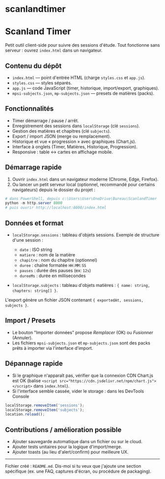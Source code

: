 # scanlandtimer
# Scanland Timer

Petit outil client-side pour suivre des sessions d'étude. Tout fonctionne sans serveur : ouvrez `index.html` dans un navigateur.

## Contenu du dépôt
- `index.html` — point d'entrée HTML (charge `styles.css` et `app.js`).
- `styles.css` — styles séparés.
- `app.js` — code JavaScript (timer, historique, import/export, graphiques).
- `mpsi-subjects.json`, `mp-subjects.json` — presets de matières (packs).

## Fonctionnalités
- Timer démarrage / pause / arrêt.
- Enregistrement des sessions dans `localStorage` (clé `sessions`).
- Gestion des matières et chapitres (clé `subjects`).
- Export / import JSON (merge ou remplacement).
- Historique et vue « progression » avec graphiques (Chart.js).
- Interface à onglets (Timer, Matières, Historique, Progression).
- Responsive : table <-> cartes en affichage mobile.

## Démarrage rapide
1. Ouvrir `index.html` dans un navigateur moderne (Chrome, Edge, Firefox).
2. Ou lancer un petit serveur local (optionnel, recommandé pour certains navigateurs) depuis le dossier du projet :

```powershell
# dans PowerShell, depuis c:\Users\User\OneDrive\Bureau\ScanlandTimer
python -m http.server 8000
# puis ouvrir http://localhost:8000/index.html
```

## Données et format
- `localStorage.sessions` : tableau d'objets sessions. Exemple de structure d'une session :
  - `date` : ISO string
  - `matiere` : nom de la matière
  - `chapitre` : nom du chapitre (optionnel)
  - `duree` : chaîne formatée `HH:MM:SS`
  - `pauses` : durée des pauses (ex: `12s`)
  - `dureeMs` : durée en millisecondes

- `localStorage.subjects` : tableau d'objets matières : `{ name: string, chapters: string[] }`.

L'export génère un fichier JSON contenant `{ exportedAt, sessions, subjects }`.

## Import / Presets
- Le bouton "Importer données" propose *Remplacer* (OK) ou *Fusionner* (Annuler).
- Les fichiers `mpsi-subjects.json` et `mp-subjects.json` sont des packs prêts à importer via l'interface d'import.

## Dépannage rapide
- Si le graphique n'apparaît pas, vérifier que la connexion CDN Chart.js est OK (balise `<script src="https://cdn.jsdelivr.net/npm/chart.js"></script>` dans `index.html`).
- Si l'interface semble cassée, vider le storage : dans les DevTools Console

```javascript
localStorage.removeItem('sessions');
localStorage.removeItem('subjects');
location.reload();
```

## Contributions / amélioration possible
- Ajouter sauvegarde automatique dans un fichier ou sur le cloud.
- Ajouter tests unitaires pour la logique d'import/merge.
- Ajouter toasts (au lieu d'alert/confirm) pour meilleure UX.

---
Fichier créé : `README.md`. Dis-moi si tu veux que j'ajoute une section spécifique (ex. une FAQ, captures d'écran, ou procédure de packaging).
